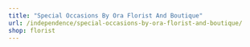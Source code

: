```yaml
---
title: "Special Occasions By Ora Florist And Boutique"
url: /independence/special-occasions-by-ora-florist-and-boutique/
shop: florist
---
```

